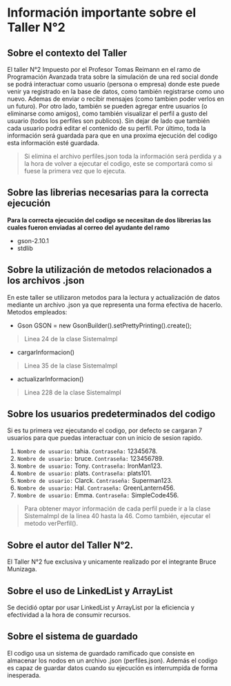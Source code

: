 # Información importante sobre el Taller N°2
## Sobre el contexto del Taller
El taller N°2 Impuesto por el Profesor Tomas Reimann en el ramo de Programación Avanzada trata sobre la simulación de una red social donde se podrá interactuar como usuario (persona o empresa) donde este puede venir ya registrado en la base de datos, como también registrarse como uno nuevo. Ademas de enviar o recibir mensajes (como tambien poder verlos en un futuro). Por otro lado, también se pueden agregar entre usuarios (o eliminarse como amigos), como también visualizar el perfil a gusto del usuario (todos los perfiles son publicos). Sin dejar de lado que también cada usuario podrá editar el contenido de su perfil. Por último, toda la información será guardada para que en una proxima ejecución del codigo esta información esté guardada.
> Si elimina el archivo perfiles.json toda la información será perdida y a la hora de volver a ejecutar el codigo, este se comportará como si fuese la primera vez que lo ejecuta.
## Sobre las librerias necesarias para la correcta ejecución
**Para la correcta ejecución del codigo se necesitan de dos librerias las cuales fueron enviadas al correo del ayudante del ramo**
- gson-2.10.1
- stdlib

## Sobre la utilización de metodos relacionados a los archivos .json
En este taller se utilizaron metodos para la lectura y actualización de datos mediante un archivo .json ya que representa una forma efectiva de hacerlo. Metodos empleados:
- Gson GSON = new GsonBuilder().setPrettyPrinting().create();
> Linea 24 de la clase SistemaImpl
- cargarInformacion()
> Linea 35 de la clase SistemaImpl
- actualizarInformacion()
> Linea 228 de la clase SistemaImpl

## Sobre los usuarios predeterminados del codigo
Si es tu primera vez ejecutando el codigo, por defecto se cargaran 7 usuarios para que puedas interactuar con un inicio de sesion rapido.
1. `Nombre de usuario:` tahia.    `Contraseña:` 12345678.
2. `Nombre de usuario:` bruce.    `Contraseña:` 123456789.
3. `Nombre de usuario:` Tony.     `Contraseña:` IronMan123.
4. `Nombre de usuario:` plats.    `Contraseña:` plats101.
5. `Nombre de usuario:` Clarck.   `Contraseña:` Superman123.
6. `Nombre de usuario:` Hal.      `Contraseña:` GreenLantern456.
7. `Nombre de usuario:` Emma.     `Contraseña:` SimpleCode456.
> Para obtener mayor información de cada perfil puede ir a la clase SistemaImpl de la linea 40 hasta la 46. Como también, ejecutar el metodo verPerfil().

## Sobre el autor del Taller N°2.
El Taller N°2 fue exclusiva y unicamente realizado por el integrante Bruce Munizaga. 

## Sobre el uso de LinkedList y ArrayList
Se decidió optar por usar LinkedList y ArrayList por la eficiencia y efectividad  a la hora de consumir recursos. 

## Sobre el sistema de guardado
El codigo usa un sistema de guardado ramificado que consiste en almacenar los nodos en un archivo .json (perfiles.json). Además el codigo es capaz de guardar datos cuando su ejecución es interrumpida de forma inesperada.
